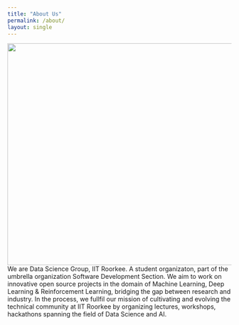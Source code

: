 ```yaml
---
title: "About Us"
permalink: /about/
layout: single
---
```

<img src="https://github.com/advikasinha/dsg-website/blob/master/assets/images/dsgteam24.jpeg" height= 500 width= 1000>
We are Data Science Group, IIT Roorkee. A student organizaton, part of the umbrella organization Software Development Section. We aim to work on innovative open source projects in the domain of Machine Learning, Deep Learning & Reinforcement Learning, bridging the gap between research and industry. In the process, we fullfil our mission of cultivating and evolving the technical community at IIT Roorkee by organizing lectures, workshops, hackathons spanning the field of Data Science and AI.
